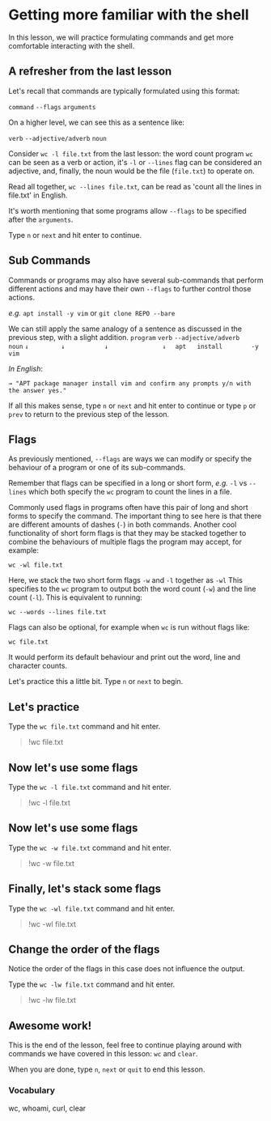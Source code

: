 # Getting more familiar with the shell

In this lesson, we will practice formulating commands and get more comfortable
interacting with the shell.

## A refresher from the last lesson

Let's recall that commands are typically formulated using this format:

`command` `--flags` `arguments`

On a higher level, we can see this as a sentence like:

`verb` `--adjective/adverb` `noun`

Consider `wc -l file.txt` from the last lesson: the word count program `wc` can
be seen as a verb or action, it's `-l` or `--lines` flag can be considered an
adjective, and, finally, the noun would be the file (`file.txt`) to operate on.

Read all together, `wc --lines file.txt`, can be read as 'count all the lines
in file.txt' in English.

It's worth mentioning that some programs allow `--flags` to be specified after
the `arguments`.

Type `n` or `next` and hit enter to continue.

## Sub Commands

Commands or programs may also have several sub-commands
that perform different actions and may have their own `--flags` to further
control those actions.

*e.g.* `apt install -y vim` or `git clone REPO --bare`

We can still apply the same analogy of a sentence as discussed in the previous
step, with a slight addition.
`program` `verb` `--adjective/adverb` `     noun`
`↓         ↓           ↓               ↓  `
`apt   install        -y              vim`

*In English*:

```
→ "APT package manager install vim and confirm any prompts y/n with the answer yes."
```

If all this makes sense, type `n` or `next` and hit enter to continue or type
`p` or `prev` to return to the previous step of the lesson.

## Flags

As previously mentioned, `--flags` are ways we can modify or specify the
behaviour of a program or one of its sub-commands.

Remember that flags can be specified in a long or short form, *e.g.* `-l` vs
`--lines` which both specify the `wc` program to count the lines in a file.

Commonly used flags in programs often have this pair of long and short forms to
specify the command. The important thing to see here is that there are
different amounts of dashes (`-`) in both commands. Another cool functionality
of short form flags is that they may be stacked together to combine the
behaviours of multiple flags the program may accept, for example:

`wc -wl file.txt`

Here, we stack the two short form flags `-w` and `-l` together as `-wl` This
specifies to the `wc` program to output both the word count (`-w`) and the line
count (`-l`). This is equivalent to running:

`wc --words --lines file.txt`

Flags can also be optional, for example when `wc` is run without flags like:

`wc file.txt`

It would perform its default behaviour and print out the word, line and
character counts.

Let's practice this a little bit. Type `n` or `next` to begin.

## Let's practice

Type the `wc file.txt` command and hit enter.

> !wc file.txt

## Now let's use some flags

Type the `wc -l file.txt` command and hit enter.

> !wc -l file.txt

## Now let's use some flags

Type the `wc -w file.txt` command and hit enter.

> !wc -w file.txt

## Finally, let's stack some flags

Type the `wc -wl file.txt` command and hit enter.

>  !wc -wl file.txt

## Change the order of the flags

Notice the order of the flags in this case does not influence the output.

Type the `wc -lw file.txt` command and hit enter.

>  !wc -lw file.txt

## Awesome work!

This is the end of the lesson, feel free to continue playing around with
commands we have covered in this lesson:
`wc` and `clear`.

When you are done, type `n`, `next` or `quit` to end this lesson.

### Vocabulary

wc, whoami, curl, clear
